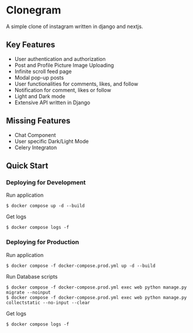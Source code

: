 # Clonegram
A simple clone of instagram written in django and nextjs.

## Key Features
* User authentication and authorization
* Post and Profile Picture Image Uploading
* Infinite scroll feed page
* Modal pop-up posts
* User functionalities for comments, likes, and follow
* Notification for comment, likes or follow
* Light and Dark mode
* Extensive API written in Django

## Missing Features
* Chat Component
* User specific Dark/Light Mode
* Celery Integraton

## Quick Start
### Deploying for Development
Run application
```
$ docker compose up -d --build
```

Get logs
```
$ docker compose logs -f
```
### Deploying for Production
Run application
```
$ docker compose -f docker-compose.prod.yml up -d --build
```

Run Database scripts
```
$ docker compose -f docker-compose.prod.yml exec web python manage.py migrate --noinput
$ docker compose -f docker-compose.prod.yml exec web python manage.py collectstatic --no-input --clear
```

Get logs
```
$ docker compose logs -f
```

